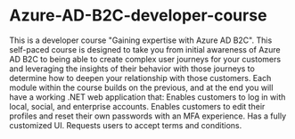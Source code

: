 # Azure-AD-B2C-developer-course
This is a developer course "Gaining expertise with Azure AD B2C".  This self-paced course is designed to take you from initial awareness of Azure AD B2C to being able to create complex user journeys for your customers and leveraging the insights of their behavior with those journeys to determine how to deepen your relationship with those customers.   Each module within the course builds on the previous, and at the end you will have a working .NET web application that:   Enables customers to log in with local, social, and enterprise accounts.   Enables customers to edit their profiles and reset their own passwords with an MFA experience.   Has a fully customized UI.   Requests users to accept terms and conditions. 
